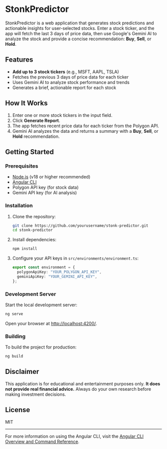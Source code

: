 # StonkPredictor

StonkPredictor is a web application that generates stock predictions and actionable insights for user-selected stocks. Enter a stock ticker, and the app will fetch the last 3 days of price data, then use Google's Gemini AI to analyze the stock and provide a concise recommendation: **Buy**, **Sell**, or **Hold**.

## Features

- **Add up to 3 stock tickers** (e.g., MSFT, AAPL, TSLA)
- Fetches the previous 3 days of price data for each ticker
- Uses Gemini AI to analyze stock performance and trends
- Generates a brief, actionable report for each stock

## How It Works

1. Enter one or more stock tickers in the input field.
2. Click **Generate Report**.
3. The app fetches recent price data for each ticker from the Polygon API.
4. Gemini AI analyzes the data and returns a summary with a **Buy**, **Sell**, or **Hold** recommendation.

## Getting Started

### Prerequisites

- [Node.js](https://nodejs.org/) (v18 or higher recommended)
- [Angular CLI](https://angular.dev/tools/cli)
- Polygon API key (for stock data)
- Gemini API key (for AI analysis)

### Installation

1. Clone the repository:
   ```bash
   git clone https://github.com/yourusername/stonk-predictor.git
   cd stonk-predictor
   ```
2. Install dependencies:
   ```bash
   npm install
   ```
3. Configure your API keys in `src/environments/environment.ts`:
   ```ts
   export const environment = {
     polygonApiKey: "YOUR_POLYGON_API_KEY",
     geminiApiKey: "YOUR_GEMINI_API_KEY",
   };
   ```

### Development Server

Start the local development server:

```bash
ng serve
```

Open your browser at [http://localhost:4200/](http://localhost:4200/).

### Building

To build the project for production:

```bash
ng build
```

## Disclaimer

This application is for educational and entertainment purposes only. **It does not provide real financial advice.** Always do your own research before making investment decisions.

## License

MIT

---

For more information on using the Angular CLI, visit the [Angular CLI Overview and Command Reference](https://angular.dev/tools/cli).
